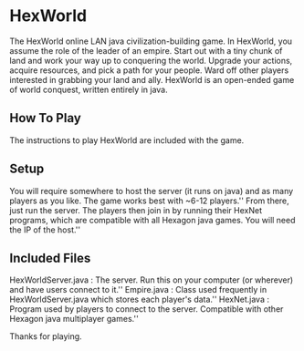 # HexWorld
The HexWorld online LAN java civilization-building game.
In HexWorld, you assume the role of the leader of an empire. Start out with a tiny chunk of land and work your way up to conquering the world. Upgrade your actions, acquire resources, and pick a path for your people. Ward off other players interested in grabbing your land and ally. HexWorld is an open-ended game of world conquest, written entirely in java.

## How To Play
The instructions to play HexWorld are included with the game.

## Setup
You will require somewhere to host the server (it runs on java) and as many players as you like. The game works best with ~6-12 players.''
From there, just run the server. The players then join in by running their HexNet programs, which are compatible with all Hexagon java games. You will need the IP of the host.''

## Included Files
HexWorldServer.java : The server. Run this on your computer (or wherever) and have users connect to it.''
Empire.java : Class used frequently in HexWorldServer.java which stores each player's data.''
HexNet.java : Program used by players to connect to the server. Compatible with other Hexagon java multiplayer games.''

Thanks for playing. 
